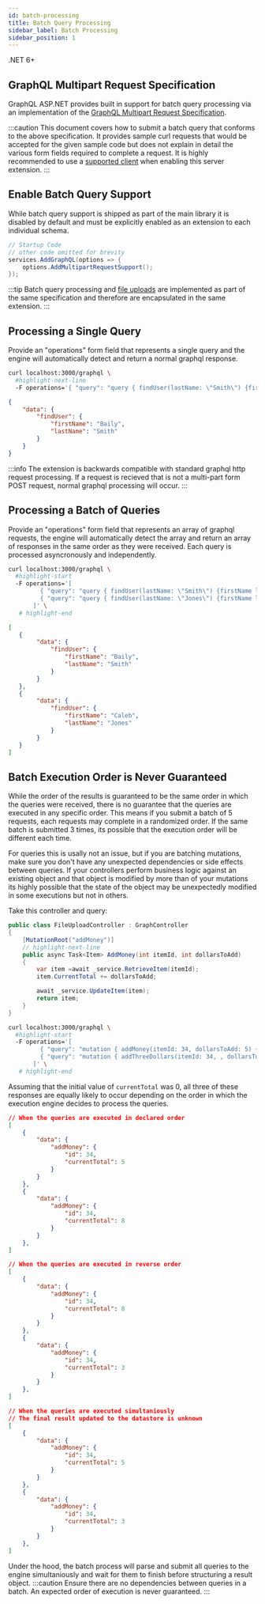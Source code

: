 ```yaml
---
id: batch-processing
title: Batch Query Processing
sidebar_label: Batch Processing
sidebar_position: 1
---
```

<span className="pill">.NET 6+</span>

## GraphQL Multipart Request Specification
GraphQL ASP.NET provides built in support for batch query processing via an implementation of the [GraphQL Multipart Request Specification](https://github.com/jaydenseric/graphql-multipart-request-spec).

:::caution
This document covers how to submit a batch query that conforms to the above specification. It provides sample curl requests that would be accepted for the given sample code but does not explain in detail the various form fields required to complete a request. It is highly recommended to use a [supported client](https://github.com/jaydenseric/graphql-multipart-request-spec#client) when enabling this server extension.
:::

## Enable Batch Query Support

While batch query support is shipped as part of the main library it is disabled by default and must be explicitly enabled as an extension to each individual schema. 

```csharp title='Register the Server Extension'
// Startup Code
// other code omitted for brevity
services.AddGraphQL(options => {
    options.AddMultipartRequestSupport();
});
```


:::tip
Batch query processing and [file uploads](./file-uploads.md) are implemented as part of the same specification and therefore are encapsulated in the same extension.
:::

## Processing a Single Query
Provide an "operations" form field that represents a single query and the engine will automatically detect and return a normal graphql response.

```bash  title="Example Batch Query"
curl localhost:3000/graphql \
  #highlight-next-line
  -F operations='{ "query": "query { findUser(lastName: \"Smith\") {firstName lastName} }" }' \
```

```json title="Example Json Serialized Response"
{
    "data": {
        "findUser": {
            "firstName": "Baily",
            "lastName": "Smith"
        }
    }
}
```

:::info
The extension is backwards compatible with standard graphql http request processing. If a request is recieved that is not a multi-part form POST request, normal graphql processing will occur.
:::

## Processing a Batch of Queries
Provide an "operations" form field that represents an array of graphql requests, the engine will automatically detect the array and return an array of responses in the same order as they were received. Each query is processed asyncronously and independently. 

```bash  title="Example Batch Query"
curl localhost:3000/graphql \
  #highlight-start
  -F operations='[
         { "query": "query { findUser(lastName: \"Smith\") {firstName lastName} }" },
         { "query": "query { findUser(lastName: \"Jones\") {firstName lastName} }" },
       ]' \
   # highlight-end
```

```json title="Example Json Serialized Response"
[
   {
        "data": {
            "findUser": {
                "firstName": "Baily",
                "lastName": "Smith"
            }
        }
   },
   {
        "data": {
            "findUser": {
                "firstName": "Caleb",
                "lastName": "Jones"
            }
        }
   }
]
```
## Batch Execution Order is Never Guaranteed
While the order of the results is guaranteed to be the same order in which the queries were received, there is no guarantee that the queries are executed in any specific order. This means if you submit a batch of 5 requests, each requests may complete in a randomized order. If the same batch is submitted 3 times, its possible that the execution order will be different each time. 

For queries this is usally not an issue, but if you are batching mutations, make sure you don't have any unexpected dependencies or side effects between queries. If your controllers perform business logic against an existing object and that object is modified by more than of your mutations its highly possible that the state of the object may be unexpectedly modified in some executions but not in others. 

Take this controller and query:
```csharp title="Example Controller"
public class FileUploadController : GraphController
{
    [MutationRoot("addMoney")]
    // highlight-next-line
    public async Task<Item> AddMoney(int itemId, int dollarsToAdd)
    {
        var item =await _service.RetrieveItem(itemId);
        item.CurrentTotal += dollarsToAdd;

        await _service.UpdateItem(item);
        return item;
    }
}
```

```bash  title="Example Batch Query"
curl localhost:3000/graphql \
  #highlight-start
  -F operations='[
         { "query": "mutation { addMoney(itemId: 34, dollarsToAdd: 5) {id currentTotal} }" },
         { "query": "mutation { addThreeDollars(itemId: 34, , dollarsToAdd: 3) {id currentTotal} }" },
       ]' \
   # highlight-end
```

Assuming that the initial value of `currentTotal` was 0, all three of these responses are equally likely to occur depending on the order in which the execution engine decides to process the queries.
```json title=Sample Json Results
// When the queries are executed in declared order
[
    {
        "data": {
            "addMoney": {
                "id": 34,
                "currentTotal": 5
            }
        }
    },
    {
        "data": {
            "addMoney": {
                "id": 34,
                "currentTotal": 8
            }
        }
    },
]

// When the queries are executed in reverse order
[
    {
        "data": {
            "addMoney": {
                "id": 34,
                "currentTotal": 8
            }
        }
    },
    {
        "data": {
            "addMoney": {
                "id": 34,
                "currentTotal": 3
            }
        }
    },
]

// When the queries are executed simultaniously
// The final result updated to the datastore is unknown
[
    {
        "data": {
            "addMoney": {
                "id": 34,
                "currentTotal": 5
            }
        }
    },
    {
        "data": {
            "addMoney": {
                "id": 34,
                "currentTotal": 3
            }
        }
    },
]
```

Under the hood, the batch process will parse and submit all queries to the engine simultaniously and wait for them to finish before structuring a result object. 
:::caution
Ensure there are no dependencies between queries in a batch. An expected order of execution is never guaranteed.
:::